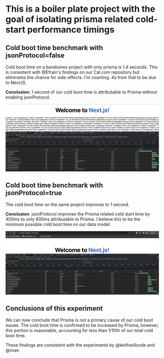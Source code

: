 # This is a boiler plate project with the goal of isolating prisma related cold-start performance timings

## Cold boot time benchmark with jsonProtocol=false

Cold boot time on a barebones project with only prisma is 1.4 seconds. This is consistent with @Efrain's findings on our Cal.com repository but eliminates the chance for side-effects. I'm counting .4s from that to be due to NextJS.

**Conclusion**: 1 second of our cold boot time is attributable to Prisma without enabling jsonProtocol.

![Cold boot time benchmark with jsonProtocol=false](cold-start-no-jsonProtocol.png)

## Cold boot time benchmark with jsonProtocol=true

The cold boot time on the same project improves to 1 second.  

**Conclusion**: jsonProtocol improves the Prisma related cold start time by 400ms to only 600ms attributable to Prisma. I believe this to be the minimum possible cold boot time on our data model.

![Cold boot time benchmark with jsonProtocol=true](cold-start-jsonProtocol.png)

## Conclusions of this experiment

We can now conclude that Prisma is not a primary cause of our cold boot issues. The cold boot time is confirmed to be increased by Prisma, however, this portion is reasonable, accounting for less than 1/10th of our total cold boot time.

These findings are consistent with the experiments by @keithwillcode and @roae.
